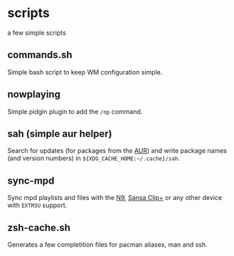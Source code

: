 scripts
=======

a few simple scripts

commands.sh
-----------
Simple bash script to keep WM configuration simple.

nowplaying
-----------
Simple pidgin plugin to add the `/np` command.

sah (simple aur helper)
-----------------------
Search for updates (for packages from the [AUR](https://aur.archlinux.org/)) and write package names (and version numbers) in `${XDG_CACHE_HOME:~/.cache}/sah`.

sync-mpd
--------
Sync mpd playlists and files with the [N9](https://en.wikipedia.org/wiki/Nokia_N9), [Sansa Clip+](https://secure.wikimedia.org/wikipedia/en/wiki/SanDisk_Sansa#Sansa_Clip.2B) or any other device with `EXTM3U` support.

zsh-cache.sh
------------
Generates a few completition files for pacman aliases, man and ssh.
